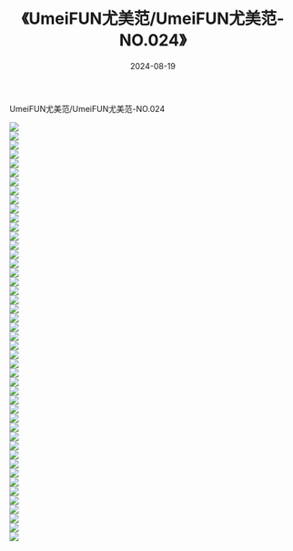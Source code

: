 ﻿---
layout: post
title:  《UmeiFUN尤美范/UmeiFUN尤美范-NO.024》
date:   2024-08-19
img: http://pic.660000.xyz/1:/网络美图/2021/UmeiFUN尤美范/UmeiFUN尤美范-NO.024/000.jpg
categories: [美女, 清纯, 唯美]
---

UmeiFUN尤美范/UmeiFUN尤美范-NO.024

 ![](http://pic.660000.xyz/1:/网络美图/2021/UmeiFUN尤美范/UmeiFUN尤美范-NO.024/001.jpg) <br>![](http://pic.660000.xyz/1:/网络美图/2021/UmeiFUN尤美范/UmeiFUN尤美范-NO.024/002.jpg) <br>![](http://pic.660000.xyz/1:/网络美图/2021/UmeiFUN尤美范/UmeiFUN尤美范-NO.024/003.jpg) <br>![](http://pic.660000.xyz/1:/网络美图/2021/UmeiFUN尤美范/UmeiFUN尤美范-NO.024/004.jpg) <br>![](http://pic.660000.xyz/1:/网络美图/2021/UmeiFUN尤美范/UmeiFUN尤美范-NO.024/005.jpg) <br>![](http://pic.660000.xyz/1:/网络美图/2021/UmeiFUN尤美范/UmeiFUN尤美范-NO.024/006.jpg) <br>![](http://pic.660000.xyz/1:/网络美图/2021/UmeiFUN尤美范/UmeiFUN尤美范-NO.024/007.jpg) <br>![](http://pic.660000.xyz/1:/网络美图/2021/UmeiFUN尤美范/UmeiFUN尤美范-NO.024/008.jpg) <br>![](http://pic.660000.xyz/1:/网络美图/2021/UmeiFUN尤美范/UmeiFUN尤美范-NO.024/009.jpg) <br>![](http://pic.660000.xyz/1:/网络美图/2021/UmeiFUN尤美范/UmeiFUN尤美范-NO.024/010.jpg) <br>![](http://pic.660000.xyz/1:/网络美图/2021/UmeiFUN尤美范/UmeiFUN尤美范-NO.024/011.jpg) <br>![](http://pic.660000.xyz/1:/网络美图/2021/UmeiFUN尤美范/UmeiFUN尤美范-NO.024/012.jpg) <br>![](http://pic.660000.xyz/1:/网络美图/2021/UmeiFUN尤美范/UmeiFUN尤美范-NO.024/013.jpg) <br>![](http://pic.660000.xyz/1:/网络美图/2021/UmeiFUN尤美范/UmeiFUN尤美范-NO.024/014.jpg) <br>![](http://pic.660000.xyz/1:/网络美图/2021/UmeiFUN尤美范/UmeiFUN尤美范-NO.024/015.jpg) <br>![](http://pic.660000.xyz/1:/网络美图/2021/UmeiFUN尤美范/UmeiFUN尤美范-NO.024/016.jpg) <br>![](http://pic.660000.xyz/1:/网络美图/2021/UmeiFUN尤美范/UmeiFUN尤美范-NO.024/017.jpg) <br>![](http://pic.660000.xyz/1:/网络美图/2021/UmeiFUN尤美范/UmeiFUN尤美范-NO.024/018.jpg) <br>![](http://pic.660000.xyz/1:/网络美图/2021/UmeiFUN尤美范/UmeiFUN尤美范-NO.024/019.jpg) <br>![](http://pic.660000.xyz/1:/网络美图/2021/UmeiFUN尤美范/UmeiFUN尤美范-NO.024/020.jpg) <br>![](http://pic.660000.xyz/1:/网络美图/2021/UmeiFUN尤美范/UmeiFUN尤美范-NO.024/021.jpg) <br>![](http://pic.660000.xyz/1:/网络美图/2021/UmeiFUN尤美范/UmeiFUN尤美范-NO.024/022.jpg) <br>![](http://pic.660000.xyz/1:/网络美图/2021/UmeiFUN尤美范/UmeiFUN尤美范-NO.024/023.jpg) <br>![](http://pic.660000.xyz/1:/网络美图/2021/UmeiFUN尤美范/UmeiFUN尤美范-NO.024/024.jpg) <br>![](http://pic.660000.xyz/1:/网络美图/2021/UmeiFUN尤美范/UmeiFUN尤美范-NO.024/025.jpg) <br>![](http://pic.660000.xyz/1:/网络美图/2021/UmeiFUN尤美范/UmeiFUN尤美范-NO.024/026.jpg) <br>![](http://pic.660000.xyz/1:/网络美图/2021/UmeiFUN尤美范/UmeiFUN尤美范-NO.024/027.jpg) <br>![](http://pic.660000.xyz/1:/网络美图/2021/UmeiFUN尤美范/UmeiFUN尤美范-NO.024/028.jpg) <br>![](http://pic.660000.xyz/1:/网络美图/2021/UmeiFUN尤美范/UmeiFUN尤美范-NO.024/029.jpg) <br>![](http://pic.660000.xyz/1:/网络美图/2021/UmeiFUN尤美范/UmeiFUN尤美范-NO.024/030.jpg) <br>![](http://pic.660000.xyz/1:/网络美图/2021/UmeiFUN尤美范/UmeiFUN尤美范-NO.024/031.jpg) <br>![](http://pic.660000.xyz/1:/网络美图/2021/UmeiFUN尤美范/UmeiFUN尤美范-NO.024/032.jpg) <br>![](http://pic.660000.xyz/1:/网络美图/2021/UmeiFUN尤美范/UmeiFUN尤美范-NO.024/033.jpg) <br>![](http://pic.660000.xyz/1:/网络美图/2021/UmeiFUN尤美范/UmeiFUN尤美范-NO.024/034.jpg) <br>![](http://pic.660000.xyz/1:/网络美图/2021/UmeiFUN尤美范/UmeiFUN尤美范-NO.024/035.jpg) <br>![](http://pic.660000.xyz/1:/网络美图/2021/UmeiFUN尤美范/UmeiFUN尤美范-NO.024/036.jpg) <br>![](http://pic.660000.xyz/1:/网络美图/2021/UmeiFUN尤美范/UmeiFUN尤美范-NO.024/037.jpg) <br>![](http://pic.660000.xyz/1:/网络美图/2021/UmeiFUN尤美范/UmeiFUN尤美范-NO.024/038.jpg) <br>![](http://pic.660000.xyz/1:/网络美图/2021/UmeiFUN尤美范/UmeiFUN尤美范-NO.024/039.jpg) <br>![](http://pic.660000.xyz/1:/网络美图/2021/UmeiFUN尤美范/UmeiFUN尤美范-NO.024/040.jpg) <br>![](http://pic.660000.xyz/1:/网络美图/2021/UmeiFUN尤美范/UmeiFUN尤美范-NO.024/041.jpg) <br>![](http://pic.660000.xyz/1:/网络美图/2021/UmeiFUN尤美范/UmeiFUN尤美范-NO.024/042.jpg) <br>![](http://pic.660000.xyz/1:/网络美图/2021/UmeiFUN尤美范/UmeiFUN尤美范-NO.024/043.jpg) <br>![](http://pic.660000.xyz/1:/网络美图/2021/UmeiFUN尤美范/UmeiFUN尤美范-NO.024/044.jpg) <br>![](http://pic.660000.xyz/1:/网络美图/2021/UmeiFUN尤美范/UmeiFUN尤美范-NO.024/045.jpg) <br>![](http://pic.660000.xyz/1:/网络美图/2021/UmeiFUN尤美范/UmeiFUN尤美范-NO.024/046.jpg) <br>